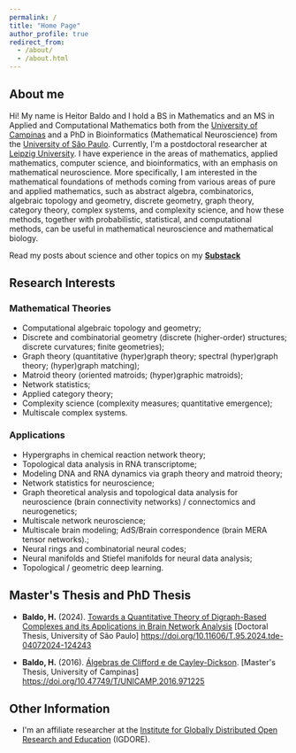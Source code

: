 ```yaml
---
permalink: /
title: "Home Page"
author_profile: true
redirect_from: 
  - /about/
  - /about.html
---
```



## About me

Hi! My name is Heitor Baldo and I hold a BS in Mathematics and an MS in Applied and Computational Mathematics both from the [University of Campinas](https://www.unicamp.br/en) and a PhD in Bioinformatics (Mathematical Neuroscience) from the [University of São Paulo](https://www5.usp.br/). Currently, I'm a postdoctoral researcher at [Leipzig University](https://www.uni-leipzig.de/en). I have experience in the areas of mathematics, applied mathematics, computer science, and bioinformatics, with an emphasis on mathematical neuroscience. More specifically, I am interested in the mathematical foundations of methods coming from various areas of pure and applied mathematics, such as abstract algebra, combinatorics, algebraic topology and geometry, discrete geometry, graph theory, category theory, complex systems, and complexity science, and how these methods, together with probabilistic, statistical, and computational methods, can be useful in mathematical neuroscience and mathematical biology. 



<!-- <div class="notice--info"> <!-- class="notice--warning" -->
<!-- You may find a short version of my CV <a href=""><strong>here</strong></a>.-->
<!-- </div>-->


<div class="notice--info"> <!-- class="notice--warning" -->
 Read my posts about science and other topics on my <a href="https://substack.com/@actuallyheitor" target="blank"><strong>Substack</strong></a>
</div>




## Research Interests

### Mathematical Theories

* Computational algebraic topology and geometry;
* Discrete and combinatorial geometry (discrete (higher-order) structures; discrete curvatures; finite geometries);
* Graph theory (quantitative (hyper)graph theory; spectral (hyper)graph theory; (hyper)graph matching);
* Matroid theory (oriented matroids; (hyper)graphic matroids); 
* Network statistics;
* Applied category theory;
* Complexity science (complexity measures; quantitative emergence);
* Multiscale complex systems.


### Applications 

* Hypergraphs in chemical reaction network theory;
* Topological data analysis in RNA transcriptome;
* Modeling DNA and RNA dynamics via graph theory and matroid theory;
* Network statistics for neuroscience;
* Graph theoretical analysis and topological data analysis for neuroscience (brain connectivity networks) / connectomics and neurogenetics;
* Multiscale network neuroscience; 
* Multiscale brain modeling; AdS/Brain correspondence (brain MERA tensor networks).;
* Neural rings and combinatorial neural codes;
* Neural manifolds and Stiefel manifolds for neural data analysis;
* Topological / geometric deep learning.


## Master's Thesis and PhD Thesis


* **Baldo, H.** (2024). [Towards a Quantitative Theory of Digraph-Based Complexes and its Applications in Brain Network Analysis](https://arxiv.org/pdf/2409.09862) [Doctoral Thesis, University of São Paulo] https://doi.org/10.11606/T.95.2024.tde-04072024-124243

* **Baldo, H.** (2016). [Álgebras de Clifford e de Cayley-Dickson](/files/BaldoHeitor_MP.pdf). [Master's Thesis, University of Campinas] https://doi.org/10.47749/T/UNICAMP.2016.971225



## Other Information

* I'm an affiliate researcher at the [Institute for Globally Distributed Open Research and Education](https://igdore.org/) (IGDORE).
